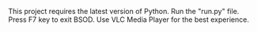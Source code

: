 This project requires the latest version of Python. Run the "run.py" file. Press F7 key to exit BSOD. Use VLC Media Player for the best experience.